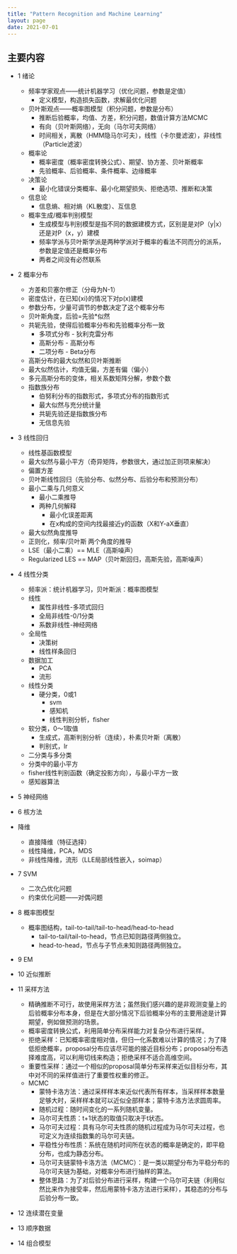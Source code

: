 ```yaml
---
title: "Pattern Recognition and Machine Learning"
layout: page
date: 2021-07-01
---
```


## 主要内容

- 1 绪论
    - 频率学家观点——统计机器学习（优化问题，参数是定值）
        - 定义模型，构造损失函数，求解最优化问题
    - 贝叶斯观点——概率图模型（积分问题，参数是分布）
        - 推断后验概率，均值、方差，积分问题，数值计算方法MCMC
        - 有向（贝叶斯网络），无向（马尔可夫网络）
        - 时间相关，离散（HMM隐马尔可夫），线性（卡尔曼滤波），非线性（Particle滤波）
    - 概率论
        - 概率密度（概率密度转换公式）、期望、协方差、贝叶斯概率
        - 先验概率、后验概率、条件概率、边缘概率
    - 决策论
        - 最小化错误分类概率、最小化期望损失、拒绝选项、推断和决策
    - 信息论
        - 信息熵、相对熵（KL散度）、互信息 
    - 概率生成/概率判别模型
        - 生成模型与判别模型是指不同的数据建模方式，区别是是对P（y|x）还是对P（x，y）建模
        - 频率学派与贝叶斯学派是两种学派对于概率的看法不同而分的派系，参数是定值还是概率分布
        - 两者之间没有必然联系
        
- 2 概率分布
    - 方差和贝塞尔修正（分母为N-1）
    - 密度估计，在已知{xi}的情况下对p(x)建模
    - 参数分布，少量可调节的参数决定了这个概率分布
    - 贝叶斯角度，后验=先验*似然
    - 共轭先验，使得后验概率分布和先验概率分布一致
        - 多项式分布 - 狄利克雷分布
        - 高斯分布 - 高斯分布
        - 二项分布 - Beta分布
    - 高斯分布的最大似然和贝叶斯推断
    - 最大似然估计，均值无偏，方差有偏（偏小）
    - 多元高斯分布的变体，相关系数矩阵分解，参数个数
    - 指数族分布
        - 伯努利分布的指数形式，多项式分布的指数形式
        - 最大似然与充分统计量
        - 共轭先验还是指数族分布
        - 无信息先验

- 3 线性回归
    - 线性基函数模型
    - 最大似然与最小平方（奇异矩阵，参数很大，通过加正则项来解决）
    - 偏置方差
    - 贝叶斯线性回归（先验分布、似然分布、后验分布和预测分布）
    - 最小二乘与几何意义
        - 最小二乘推导
        - 两种几何解释
            - 最小化误差距离
            - 在x构成的空间内找最接近y的函数（X和Y-aX垂直）
    - 最大似然角度推导
    - 正则化，频率/贝叶斯 两个角度的推导
    - LSE（最小二乘）== MLE（高斯噪声）
    - Regularized LES == MAP（贝叶斯回归，高斯先验，高斯噪声）
    
- 4 线性分类
    - 频率派：统计机器学习，贝叶斯派：概率图模型
    - 线性
        - 属性非线性-多项式回归
        - 全局非线性-0/1分类
        - 系数非线性-神经网络
    - 全局性
        - 决策树
        - 线性样条回归
    - 数据加工
        - PCA
        - 流形
    - 线性分类
        - 硬分类，0或1
            - svm
            - 感知机
            - 线性判别分析，fisher
    - 软分类，0～1取值
        - 生成式，高斯判别分析（连续），朴素贝叶斯（离散）
        - 判别式，lr
    - 二分类与多分类
    - 分类中的最小平方
    - fisher线性判别函数（确定投影方向），与最小平方一致
    - 感知器算法

- 5 神经网络

- 6 核方法

- 降维
    - 直接降维（特征选择）
    - 线性降维，PCA，MDS
    - 非线性降维，流形（LLE局部线性嵌入，soimap）

- 7 SVM
    - 二次凸优化问题
    - 约束优化问题——对偶问题
    

- 8 概率图模型
    - 概率图结构，tail-to-tail/tail-to-head/head-to-head
        - tail-to-tail/tail-to-head，节点已知则路径两侧独立。
        - head-to-head，节点与子节点未知则路径两侧独立。

- 9 EM

- 10 近似推断

- 11 采样方法
    - 精确推断不可行，故使用采样方法；虽然我们感兴趣的是⾮观测变量上的后验概率分布本⾝，但是在⼤部分情况下后验概率分布的主要⽤途是计算期望，例如做预测的场景。
    - 概率密度转换公式，利用简单分布采样能力对复杂分布进行采样。
    - 拒绝采样：已知概率密度相对值，但归一化系数难以计算的情况；为了降低拒绝概率，proposal分布应该尽可能的接近目标分布；proposal分布选择难度高，可以利用切线来构造；拒绝采样不适合高维空间。
    - 重要性采样：通过一个相似的proposal简单分布采样来近似目标分布，其中对不同的采样值进行了重要性权重的修正。
    - MCMC
        - 蒙特卡洛方法：通过采样样本来近似代表所有样本，当采样样本数量足够大时，采样样本就可以近似全部样本；蒙特卡洛方法求圆周率。
        - 随机过程：随时间变化的一系列随机变量。
        - 马尔可夫性质：t+1状态的取值只取决于t状态。
        - 马尔可夫过程：具有马尔可夫性质的随机过程成为马尔可夫过程，也可定义为连续指数集的马尔可夫链。
        - 平稳性分布性质：系统在随机时间所在状态的概率是确定的，即平稳分布，也成为静态分布。
        - 马尔可夫链蒙特卡洛方法（MCMC）：是一类以期望分布为平稳分布的马尔可夫链为基础，对概率分布进行抽样的算法。
        - 整体思路：为了对后验分布进行采样，构建一个马尔可夫链（利用似然比来作为接受率，然后用蒙特卡洛方法进行采样），其稳态的分布与后验分布一致。

- 12 连续潜在变量

- 13 顺序数据

- 14 组合模型